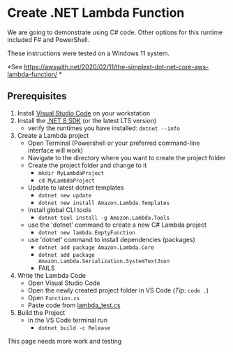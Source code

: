 # Create .NET Lambda Function
We are going to demonstrate using C# code. Other options for this runtime included F# and PowerShell.

These instructions were tested on a Windows 11 system.

*See https://awswith.net/2020/02/11/the-simplest-dot-net-core-aws-lambda-function/ *

## Prerequisites
1. Install [Visual Studio Code](https://code.visualstudio.com/download) on your workstation
3. Install the [.NET 8 SDK](https://dotnet.microsoft.com/download) (or the latest LTS version)
    - verify the runtimes you have installed: `dotnet --info`
4. Create a Lambda project
    - Open Terminal (Powershell or your preferred command-line interface will work)
    - Navigate to the directory where you want to create the project folder
    - Create the project folder and change to it
      - `mkdir MyLambdaProject`
      - `cd MyLambdaProject`
    - Update to latest dotnet templates
      - `dotnet new update`
      - `dotnet new install Amazon.Lambda.Templates`
    - Install global CLI tools
      - `dotnet tool install -g Amazon.Lambda.Tools`
    - use the 'dotnet' command to create a new C# Lambda project
      - `dotnet new lambda.EmptyFunction`
    - use 'dotnet' command to install dependencies (packages)
      - `dotnet add package Amazon.Lambda.Core`
      - `dotnet add package Amazon.Lambda.Serialization.SystemTextJson`
      - FAILS
5. Write the Lambda Code
    - Open Visual Studio Code
    - Open the newly created project folder in VS Code (*Tip*: `code .`)
    - Open `Function.cs`
    - Paste code from [lambda_test.cs](lambda_test.cs)
6. Build the Project
    - In the VS Code terminal run
      - `dotnet build -c Release`

This page needs more work and testing
